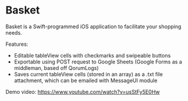 # Basket
Basket is a Swift-programmed iOS application to facilitate your shopping needs. 

Features: 
- Editable tableView cells with checkmarks and swipeable buttons 
- Exportable using POST request to Google Sheets (Google Forms as a middleman, based off QorumLogs) 
- Saves current tableView cells (stored in an array) as a .txt file attachment, which can be emailed with MessageUI module 

Demo video: https://www.youtube.com/watch?v=usStFy5E0Hw 
